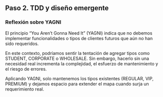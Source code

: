 ## Paso 2. TDD y diseño emergente

### Reflexión sobre YAGNI

El principio “You Aren’t Gonna Need It” (YAGNI) indica que no debemos implementar funcionalidades o tipos de clientes futuros que aún no han sido requeridos.

En este contexto, podríamos sentir la tentación de agregar tipos como STUDENT, CORPORATE o WHOLESALE. Sin embargo, hacerlo sin una necesidad real incrementa la complejidad, el esfuerzo de mantenimiento y el riesgo de errores.

Aplicando YAGNI, solo mantenemos los tipos existentes (REGULAR, VIP, PREMIUM) y dejamos espacio para extender el mapa cuando surja un requerimiento real.
